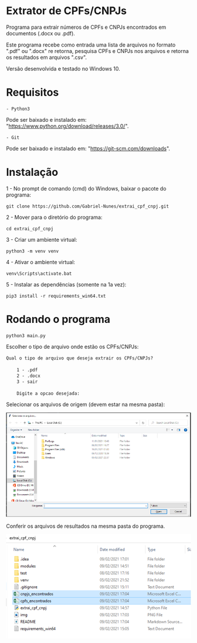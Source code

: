 # Extrator de CPFs/CNPJs

Programa para extrair números de CPFs e CNPJs encontrados em documentos (.docx ou .pdf).

Este programa recebe como entrada uma lista de arquivos no formato ".pdf" ou ".docx" re retorna, pesquisa CPFs e CNPJs nos arquivos e retorna os resultados em arquivos ".csv".

Versão desenvolvida e testado no Windows 10.

# Requisitos
    - Python3
Pode ser baixado e instalado em: "https://www.python.org/download/releases/3.0/".

    - Git
Pode ser baixado e instalado em: "https://git-scm.com/downloads".
# Instalação
1 - No prompt de comando (cmd) do Windows, baixar o pacote do programa:

    git clone https://github.com/Gabriel-Nunes/extrai_cpf_cnpj.git
2 - Mover para o diretório do programa: 
    
    cd extrai_cpf_cnpj
3 - Criar um ambiente virtual:
    
    python3 -m venv venv

4 - Ativar o ambiente virtual:

    venv\Scripts\activate.bat

5 - Instalar as dependências (somente na 1a vez):

    pip3 install -r requirements_win64.txt

# Rodando o programa
    python3 main.py

Escolher o tipo de arquivo onde estão os CPFs/CNPJs:

    Qual o tipo de arquivo que deseja extrair os CPFs/CNPJs?

        1 - .pdf
        2 - .docx
        3 - sair

        Digite a opcao desejada:

Selecionar os arquivos de origem (devem estar na mesma pasta):

![img.png](img.png)

Conferir os arquivos de resultados na mesma pasta do programa.

![img_1.png](img_1.png)